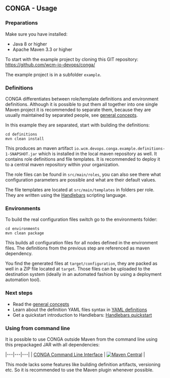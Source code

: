 ## CONGA - Usage


### Preparations

Make sure you have installed:

* Java 8 or higher
* Apache Maven 3.3 or higher

To start with the example project by cloning this GIT repository:
https://github.com/wcm-io-devops/conga/

The example project is in a subfolder `example`.


### Definitions

CONGA differentiates between role/template definitions and environment definitions. Although it is possible to put them all together into one single Maven project it is recommended to separate them, because they are usually maintained by separated people, see [general concepts][general-concepts].

In this example they are separated, start with building the definitions:

```
cd definitions
mvn clean install
```

This produces an maven artifact `io.wcm.devops.conga.example.definitions-1-SNAPSHOT.jar` which is installed in the local maven repository as well. It contains role definitions and file templates. It is recommended to deploy it to a central maven repository within your organization.

The role files can be found in `src/main/roles`, you can also see there what configuration parameters are possible and what are their default values.

The file templates are located at `src/main/templates` in folders per role. They are written using the [Handlebars][handlebars] scripting language.


### Environments

To build the real configuration files switch go to the environments folder:


```
cd environments
mvn clean package
```

This builds all configuration files for all nodes defined in the environment files. The definitions from the previous step are referenced as maven dependency.

You find the generated files at `target/configuration`, they are packed as well in a ZIP file located at `target`. Those files can be uploaded to the destination system (ideally in an automated fashion by using a deployment automation tool).


### Next steps

* Read the [general concepts][general-concepts]
* Learn about the definition YAML files syntax in [YAML definitions][yaml-definitions]
* Get a quickstart introduction to Handlebars: [Handlebars quickstart][handlebars-quickstart]



[general-concepts]: general-concepts.html
[yaml-definitions]: yaml-definitions.html
[handlebars-quickstart]: handlebars-quickstart.html
[handlebars]: http://handlebarsjs.com/


### Using from command line

It is possible to use CONGA outside Maven from the command line using this prepackaged JAR with all dependencies:

|---|---|---|
| [CONGA Command Line Interface](https://maven-badges.herokuapp.com/maven-central/io.wcm.devops.conga/io.wcm.devops.conga.tooling.cli) | [![Maven Central](https://maven-badges.herokuapp.com/maven-central/io.wcm.devops.conga/io.wcm.devops.conga.tooling.cli/badge.svg)](https://maven-badges.herokuapp.com/maven-central/io.wcm.devops.conga/io.wcm.devops.conga.tooling.cli) |

This mode lacks some features like building definition artifacts, versioning etc. So it is recommended to use the Maven plugin whenever possible.
